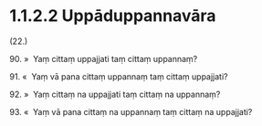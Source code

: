 

# 1.1.2.2 Uppāduppannavāra





(22.)

90\. »  Yaṃ cittaṃ uppajjati taṃ cittaṃ uppannaṃ?

91\. «  Yaṃ vā pana cittaṃ uppannaṃ taṃ cittaṃ uppajjati?

92\. »  Yaṃ cittaṃ na uppajjati taṃ cittaṃ na uppannaṃ?

93\. «  Yaṃ vā pana cittaṃ na uppannaṃ taṃ cittaṃ na uppajjati?



